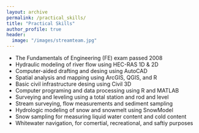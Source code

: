 ```yaml
---
layout: archive
permalink: /practical_skills/
title: "Practical Skills"
author_profile: true
header:
  image: "/images/streamteam.jpg"
---
```


- The Fundamentals of Engineering (FE) exam passed 2008
- Hydraulic modeling of river flow using HEC-RAS 1D & 2D
- Computer-aided drafting and desing using AutoCAD
- Spatial analysis and mapping using ArcGIS, QGIS, and R
- Basic civil infrastructure desing using Civil 3D
- Computer programing and data processing using R and MATLAB
- Surveying and leveling using a total station and rod and level
- Stream surveying, flow measurements and sediment sampling
- Hydrologic modeling of snow and snowmelt using SnowModel
- Snow sampling for measuring liquid water content and cold content
- Whitewater navigation, for comertial, recreational, and saftiy purposes
